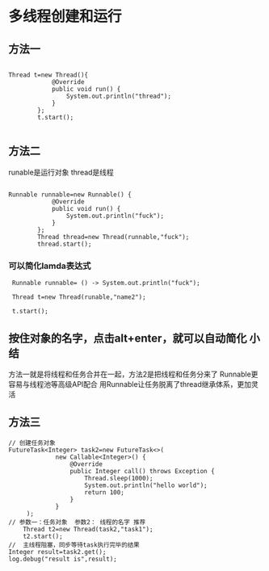 多线程创建和运行
===

方法一
---


```

Thread t=new Thread(){
            @Override
            public void run() {
                System.out.println("thread");
            }
        };
        t.start();


```

方法二
---

runable是运行对象  thread是线程

```

Runnable runnable=new Runnable() {
            @Override
            public void run() {
                System.out.println("fuck");
            }
        };
        Thread thread=new Thread(runnable,"fuck");
        thread.start();
```

### 可以简化lamda表达式


```
 Runnable runnable= () -> System.out.println("fuck");

 Thread t=new Thread(runable,"name2");

 t.start();

```

按住对象的名字，点击alt+enter，就可以自动简化
小结
---

方法一就是将线程和任务合并在一起，方法2是把线程和任务分来了
Runnable更容易与线程池等高级API配合
用Runnable让任务脱离了thread继承体系，更加灵活

方法三
---

```
// 创建任务对象
FutureTask<Integer> task2=new FutureTask<>(
             new Callable<Integer>() {
                 @Override
                 public Integer call() throws Exception {
                     Thread.sleep(1000);
                     System.out.println("hello world");
                     return 100;
                 }
             }
     );
// 参数一：任务对象  参数2： 线程的名字 推荐
    Thread t2=new Thread(task2,"task1");
    t2.start();
//  主线程阻塞，同步等待task执行完毕的结果
Integer result=task2.get();
log.debug("result is",result);
```
